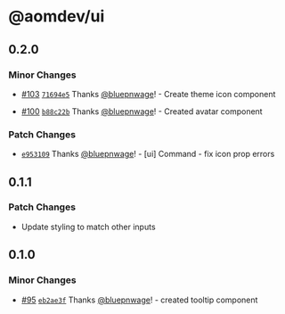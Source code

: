 # @aomdev/ui

## 0.2.0

### Minor Changes

- [#103](https://github.com/Active-Outre-Mer-Dev/aom/pull/103) [`71694e5`](https://github.com/Active-Outre-Mer-Dev/aom/commit/71694e555c6a4468f809c529231eda922661fbf8) Thanks [@bluepnwage](https://github.com/bluepnwage)! - Create theme icon component

- [#100](https://github.com/Active-Outre-Mer-Dev/aom/pull/100) [`b88c22b`](https://github.com/Active-Outre-Mer-Dev/aom/commit/b88c22b92c2c7460c80f4f03c2089e9d1d88dece) Thanks [@bluepnwage](https://github.com/bluepnwage)! - Created avatar component

### Patch Changes

- [`e953109`](https://github.com/Active-Outre-Mer-Dev/aom/commit/e953109d37c8f636cb035ea8593c52a2ea3aaa35) Thanks [@bluepnwage](https://github.com/bluepnwage)! - [ui] Command - fix icon prop errors

## 0.1.1

### Patch Changes

- Update styling to match other inputs

## 0.1.0

### Minor Changes

- [#95](https://github.com/Active-Outre-Mer-Dev/aom/pull/95) [`eb2ae3f`](https://github.com/Active-Outre-Mer-Dev/aom/commit/eb2ae3f6d268d6461d70101efa0c972a74b4f814) Thanks [@bluepnwage](https://github.com/bluepnwage)! - created tooltip component

